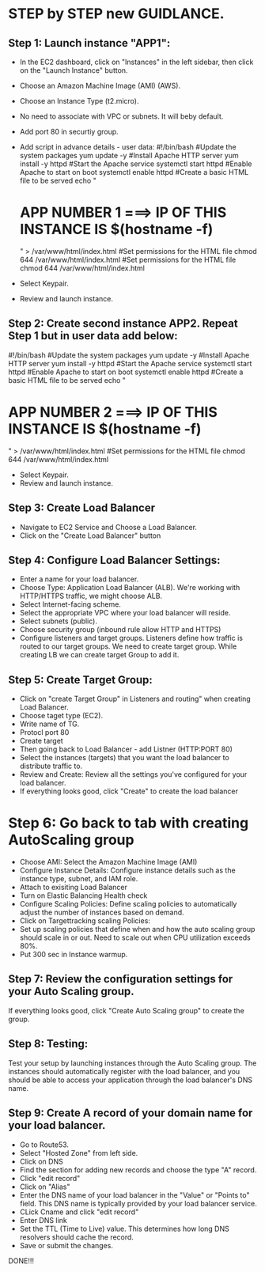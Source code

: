 # STEP by STEP new GUIDLANCE.

## Step 1: Launch instance "APP1":

- In the EC2 dashboard, click on "Instances" in the left sidebar, then click on the "Launch Instance" button.
- Choose an Amazon Machine Image (AMI) (AWS).
- Choose an Instance Type (t2.micro).
- No need to associate with VPC or subnets. It will beby default.
- Add port 80 in securtiy group.
- Add script in  advance details - user data:
#!/bin/bash
#Update the system packages
yum update -y
#Install Apache HTTP server
yum install -y httpd
#Start the Apache service
systemctl start httpd
#Enable Apache to start on boot
systemctl enable httpd
#Create a basic HTML file to be served
echo "<html><head><title>  </title></head><body><h1> APP NUMBER 1 ===> IP OF THIS INSTANCE IS $(hostname -f)</h1></body></html>" > /var/www/html/index.html
#Set permissions for the HTML file
chmod 644 /var/www/html/index.html
#Set permissions for the HTML file
chmod 644 /var/www/html/index.html

- Select Keypair.
- Review and launch instance.

## Step 2: Create second instance APP2. Repeat Step 1 but in user data add below:

#!/bin/bash
#Update the system packages
yum update -y
#Install Apache HTTP server
yum install -y httpd
#Start the Apache service
systemctl start httpd
#Enable Apache to start on boot
systemctl enable httpd
#Create a basic HTML file to be served
echo "<html><head><title>  </title></head><body><h1> APP NUMBER 2 ===> IP OF THIS INSTANCE IS $(hostname -f)</h1></body></html>" > /var/www/html/index.html
#Set permissions for the HTML file
chmod 644 /var/www/html/index.html
- Select Keypair.
- Review and launch instance.

## Step 3: Create Load Balancer

- Navigate to EC2 Service and Choose a Load Balancer.
- Click on the "Create Load Balancer" button

## Step 4: Configure Load Balancer Settings:
 
- Enter a name for your load balancer.
- Choose Type: Application Load Balancer (ALB). We're working with HTTP/HTTPS traffic, we might choose ALB.
- Select Internet-facing scheme.
- Select the appropriate VPC where your load balancer will reside.
- Select subnets (public).
- Choose security group (inbound rule allow HTTP and HTTPS)
- Configure listeners and target groups. Listeners define how traffic is routed to our target groups. We need to create target group. 
While creating LB we can create target Group to add it.

## Step 5: Create Target Group:

- Click on "create Target Group" in Listeners and routing" when creating Load Balancer.
- Choose taget type (EC2).
- Write name of TG.
- Protocl port 80
- Create target
- Then going back to Load Balancer - add Listner (HTTP:PORT 80)
- Select the instances (targets) that you want the load balancer to distribute traffic to.
- Review and Create:
Review all the settings you've configured for your load balancer.
- If everything looks good, click "Create" to create the load balancer

# Step 6: Go back to tab with creating AutoScaling group

- Choose AMI:
Select the Amazon Machine Image (AMI) 
- Configure Instance Details:
Configure instance details such as the instance type, subnet, and IAM role.
- Attach to exisiting Load Balancer
- Turn on Elastic Balancing Health check
- Configure Scaling Policies:
Define scaling policies to automatically adjust the number of instances based on demand.
- Click on Targettracking scaling Policies:
- Set up scaling policies that define when and how the auto scaling group should scale in or out. Need to scale out when CPU utilization exceeds 80%.
- Put 300 sec in Instance warmup.

## Step 7: Review the configuration settings for your Auto Scaling group.

If everything looks good, click "Create Auto Scaling group" to create the group.

## Step 8: Testing:
Test your setup by launching instances through the Auto Scaling group. The instances should automatically register with the load balancer, and you should be able to access your application through the load balancer's DNS name.

## Step 9: Create A record of your domain name for your load balancer.

- Go to Route53.
- Select "Hosted Zone" from left side.
- Click on DNS
- Find the section for adding new records and choose the type "A" record.
- Click "edit record"
- Click on "Alias"
- Enter the DNS name of your load balancer in the "Value" or "Points to" field. This DNS name is typically provided by your load balancer service.
- CLick Cname and click "edit record"
- Enter DNS link
- Set the TTL (Time to Live) value. This determines how long DNS resolvers should cache the record.
- Save or submit the changes.

DONE!!!